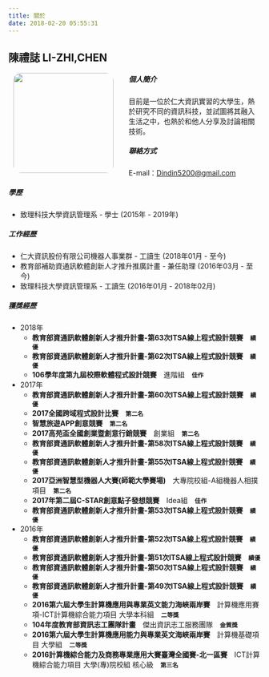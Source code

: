 ```yaml
---
title: 關於
date: 2018-02-20 05:55:31
---
```


## 陳禮誌 LI-ZHI,CHEN

<img src="https://raw.githubusercontent.com/Dindin00/PavingRoadOfTheCode/master/source/image/myphoto.png" width="200px" align="left" style="border-radius:15px; margin-left:2%; margin-right:6%" />

##### 個人簡介
目前是一位於仁大資訊實習的大學生，熱於研究不同的資訊科技，並試圖將其融入生活之中，也熱於和他人分享及討論相關技術。

##### 聯絡方式
E-mail：[Dindin5200@gmail.com](mailto:Dindin5200@gmail.com)

##### 學歷
* 致理科技大學資訊管理系 - 學士 (2015年 - 2019年)

##### 工作經歷
* 仁大資訊股份有限公司機器人事業群 - 工讀生 (2018年01月 - 至今)
* 教育部補助資通訊軟體創新人才推升推廣計畫 - 兼任助理 (2016年03月 - 至今)
* 致理科技大學資訊管理系 - 工讀生 (2016年01月 - 2018年02月)

##### 獲獎經歷
* 2018年
    * **教育部資通訊軟體創新人才推升計畫-第63次ITSA線上程式設計競賽**　**`績優`**
    * **教育部資通訊軟體創新人才推升計畫-第62次ITSA線上程式設計競賽**　**`績優`**
    * **106學年度第九屆校際軟體程式設計競賽**　進階組　**`佳作`**
* 2017年
    * **教育部資通訊軟體創新人才推升計畫-第60次ITSA線上程式設計競賽**　**`績優`**
    * **2017全國跨域程式設計比賽**　**`第二名`**
    * **智慧旅遊APP創意競賽**　**`第二名`**
    * **2017高苑盃全國創業暨創意行銷競賽**　創業組　**`第二名`**
    * **教育部資通訊軟體創新人才推升計畫-第58次ITSA線上程式設計競賽**　**`績優`**
    * **教育部資通訊軟體創新人才推升計畫-第55次ITSA線上程式設計競賽**　**`績優`**
    * **2017亞洲智慧型機器人大賽(師範大學賽場)**　大專院校組-A組機器人相撲項目　**`第二名`**
    * **2017年第二屆C-STAR創意點子發想競賽**　Idea組　**`佳作`**
    * **教育部資通訊軟體創新人才推升計畫-第53次ITSA線上程式設計競賽**　**`績優`**
* 2016年
    * **教育部資通訊軟體創新人才推升計畫-第52次ITSA線上程式設計競賽**　**`績優`**
    * **教育部資通訊軟體創新人才推升計畫-第51次ITSA線上程式設計競賽**　**`績優`**
    * **教育部資通訊軟體創新人才推升計畫-第50次ITSA線上程式設計競賽**　**`績優`**
    * **教育部資通訊軟體創新人才推升計畫-第49次ITSA線上程式設計競賽**　**`績優`**
    * **2016第六屆大學生計算機應用與專業英文能力海峽兩岸賽**　計算機應用賽項-ICT計算機綜合能力項目 大學本科組　**`二等獎`**
    * **104年度教育部資訊志工團隊計畫**　傑出資訊志工服務團隊　**`金質獎`**
    * **2016第六屆大學生計算機應用能力與專業英文海峽兩岸賽**　計算機基礎項目 大學組　**`二等獎`**
    * **2016計算機綜合能力及商務專業應用大賽臺灣全國賽-北一區賽**　ICT計算機綜合能力項目 大學(專)院校組 核心級　**`第三名`**
